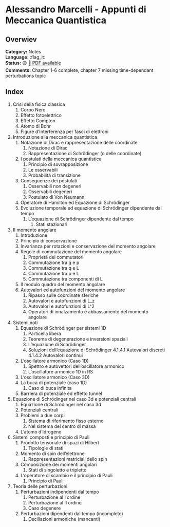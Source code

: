 # Alessandro Marcelli - Appunti di Meccanica Quantistica

## Overwiev

**Category:** Notes  
**Language:** :flag_it:  
**Status:** :yellow_circle:  [:page_facing_up: PDF available](https://github.com/Free-Open-Source-Learning/quantum-mechanics/blob/main/meccanica_quantistica.pdf "PDF available")  
**Comments:** Chapter 1-6 complete, chapter 7 missing time-dependant perturbations topic


## Index

1. Crisi della fisica classica
    1. Corpo Nero
    2. Effetto fotoelettrico 
    3. Effetto Compton 
    4. Atomo di Bohr
    5. Figure d’Interferenza per fasci di elettroni
2. Introduzione alla meccanica quantistica
    1. Notazione di Dirac e rappresentazione delle coordinate 
        1. Notazione di Dirac
        2. Rappresentazione di Schrödinger (o delle coordinate)
    2. I postulati della meccanica quantistica
        1. Principio di sovrapposizione
        2. Le osservabili 
        3. Probabilità di transizione
    3. Conseguenze dei postulati
        1. Osservabili non degeneri
        2. Osservabili degeneri
        3. Postulato di Von Neumann
    4. Operatore di Hamilton ed Equazione di Schrödinger
    5. Evoluzione temporale ed equazione di Schrödinger dipendente dal tempo
        1. L’equazione di Schrödinger dipendente dal tempo
            1. Stati stazionari
3. Il momento angolare
    1. Introduzione
    2. Principio di conservazione
    3. Invarianza per rotazioni e conservazione del momento angolare
    4. Regole di commutazione del momento angolare
        1. Proprietà dei commutatori
        2. Commutazione tra q e p
        3. Commutazione tra q e L
        4. Commutazione tra p e L
        5. Commutazione tra componenti di L
    5. Il modulo quadro del momento angolare
    6. Autovalori ed autofunzioni del momento angolare
        1. Ripasso sulle coordinate sferiche
        2. Autovalori e autofunzioni di L_z
        3. Autovalori e autofunzioni di L^2
        4. Operatori di innalzamento e abbassamento del momento angolare
4. Sistemi noti
    1. Equazione di Schrödinger per sistemi 1D 
        1. Particella libera
        2. Teorema di degenerazione e inversioni spaziali
        3. L’equazione di Schrödinger
        4. Soluzioni dell’equazione di Schrödinger
            4.1.4.1 Autovalori discreti
            4.1.4.2 Autovalori continui
    2. L’oscillatore armonico (Caso 1D)
        1. Spettro e autovettori dell’oscillatore armonico
        2. L’oscillatore armonico 1D in RS
    3. L’oscillatore armonico (Caso 3D)
    4. La buca di potenziale (caso 1D)
        1. Caso di buca infinita
    5. Barriera di potenziale ed effetto tunnel
5. Equazione di Schrödinger nel caso 3d e potenziali centrali
    1. Equazione di Schrödinger nel caso 3d
    2. Potenziali centrali
    3. Problemi a due corpi
        1. Sistema di riferimento fisso esterno
        2. Nel sistema del centro di massa
    4. L’atomo d’Idrogeno
6. Sistemi composti e principio di Pauli
    1. Prodotto tensoriale di spazi di Hilbert 
        1. Tipologie di stati 
    2. Momento di spin dell’elettrone
        1. Rappresentazioni matriciali dello spin
    3. Composizione dei momenti angolari
        1. Stati di singoletto e tripletto
    4. L’operatore di scambio e il principio di Pauli
        1. Principio di Pauli
7. Teoria delle perturbazioni
    1. Perturbazioni indipendenti dal tempo 
        1. Perturbazione al I ordine 
        2. Perturbazione al II ordine 
        3. Caso degenere 
    2. Perturbazioni dipendenti dal tempo (incomplete) 
        1. Oscillazioni armoniche (mancanti) 
